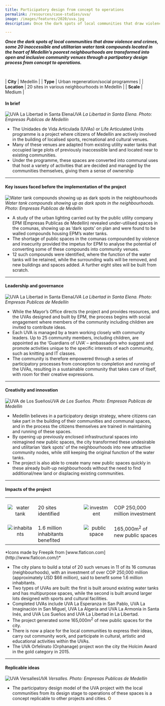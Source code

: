 ```yaml
---
title: Participatory design from concept to operations
permalink: /resources/case-studies/uva/
image: /images/features/2020/uva.jpg
description: Once the dark spots of local communities that draw violence and crimes, some 20 inaccessible and utilitarian water tank compounds located in the heart of Medellín’s poorest neighbourhoods are transformed into open and inclusive community venues through a partipatory design process from concept to operations.

---
```


***Once the dark spots of local communities that draw violence and crimes, some 20 inaccessible and utilitarian water tank compounds located in the heart of Medellín’s poorest neighbourhoods are transformed into open and inclusive community venues through a partipatory design process from concept to operations.*** 

<br>

| **City** | Medellín |
| **Type** | Urban regeneration/social programmes |
| **Location** | 20 sites in various neighbourhoods in Medellín |
| **Scale** | Medium |

#### **In brief**

![UVA La Libertad in Santa Elena](/images/features/2020/uva.jpg/)*UVA La Libertad in Santa Elena. Photo: Empresas Publicas de Medellín*

- The Unidades de Vida Articulada (UVAs) or Life Articulated Units programme is a project where citizens of Medellín are actively involved in the building of localised sports, recreational and cultural venues. 
- Many of these venues are adapted from existing utility water tanks that occupied large plots of previously inaccessible land and located near to existing communities. 
- Under the programme, these spaces are converted into communal uses that host a variety of activities that are decided and managed by the communities themselves, giving them a sense of ownership

---

#### **Key issues faced before the implementation of the project**

![Water tank compounds showing up as dark spots in the neighbourhoods](/images/features/2020/dark-spots.jpg/)*Water tank compounds showing up as dark spots in the neighbourhoods. Photo: Empresas Publicas de Medellín*

- A study of the urban lighting carried out by the public utility company EPM (Empresas Publicas de Medellín) revealed under-utilised spaces in the comunas, showing up as ‘dark spots’ on plan and were found to be walled compounds housing EPM’s water tanks. 
- The shortage of public spaces in the comunas compounded by violence and insecurity provided the impetus for EPM to analyse the potential of converting some of these compounds into community venues. 
- 12 such compounds were identified, where the function of the water tanks will be retained, while the surrounding walls will be removed, and new buildings and spaces added. A further eight sites will be built from scratch.

---

#### **Leadership and governance**

![UVA La Libertad in Santa Elena](/images/features/2020/uva-la-libertad.jpg/)*UVA La Libertad in Santa Elena. Photo: Empresas Publicas de Medellín*

- While the Mayor’s Office directs the project and provides resources, and the UVAs designed and built by EPM, the process begins with social engagement where members of the community including children are invited to contribute ideas.  
- Each UVA is managed by a team working closely with community leaders. Up to 25 community members, including children, are appointed as the ‘Guardians of UVA’ – ambassadors who suggest and promote activities unique to the specific interests of each community, such as knitting and IT classes.
- The community is therefore empowered through a series of participatory processes from conception to completion and running of the UVAs, resulting in a sustainable community that takes care of itself, with room for their creative expressions.

---

#### **Creativity and innovation**

![UVA de Los Sueños](/images/features/2020/uva-los-suenos.jpg/)*UVA de Los Sueños. Photo: Empresas Publicas de Medellín*

- Medellín believes in a participatory design strategy, where citizens can take part in the building of their communities and communal spaces, and in the process the citizens themselves are trained in maintaining and running of these spaces.
- By opening up previously enclosed infrastructural spaces into reimagined new public spaces, the city transformed these undesirable and utilitarian ‘dark spots’ of the neighbourhoods into new attractive community nodes, while still keeping the original function of the water tanks.
- The project is also able to create many new public spaces quickly in these already built-up neighbourhoods without the need to find additional/new land or displacing existing communities.

---

#### **Impacts of the project**

<table style="width: 100%;" cellpadding="0">
<tbody>
<tr>
<td style="width: 80px; text-align: center; vertical-align: top;"><br><img src="/images/features/2020/water-tank.png" alt="water tank" /><br></td>
  <td style="text-align: left; vertical-align: top;"><br>20 sites identified<br></td>
<td style="width: 80px; text-align: center; vertical-align: top;"><br><img src="/images/features/2020/investment.png" alt="investment" /><br></td>
<td style="text-align: left; vertical-align: top;"><br>COP 250,000 million investment<br></td>
</tr>
<tr>
<td style="width: 80px; text-align: center; vertical-align: top;"><br><img src="/images/features/2020/inhabitants.png" alt="inhabitants" /><br></td>
<td style="text-align: left; vertical-align: top;"><br>1.6 million inhabitants benefited<br></td>
<td style="width: 80px; text-align: center; vertical-align: top;"><br><img src="/images/features/2020/public-spacez.png" alt="public space" /><br></td>
<td style="text-align: left; vertical-align: top;"><br>165,000m<sup>2</sup> of new public spaces<br></td>
</tr>
</tbody>
</table>*Icons made by Freepik from [www.flaticon.com](http://www.flaticon.com/)*

- The city plans to build a total of 20 such venues in 11 of its 16 comunas (neighbourhoods), with an investment of over COP 250,000 million (approximately USD $66 million), said to benefit some 1.6 million inhabitants.
- Two types of UVAs are built: the first is built around existing water tanks and has multipurpose spaces, while the second is built around larger lots designed with sports and cultural facilities. 
- Completed UVAs include UVA La Esperanza in San Pablo, UVA La Imaginación in San Miguel, UVA La Algería and UVA La Armonía in Santa Inés, and UVA Los Sueños and UVA La Libertad in La Libertad.  
- The project generated some 165,000m<sup>2</sup> of new public spaces for the city. 
- There is now a place for the local communities to express their ideas, carry out community work, and participate in cultural, artistic and educational activities within the UVAs. 
- The UVA Orfelinato (Orphanage) project won the city the Holcim Award in the gold category in 2015.

---

#### **Replicable ideas**

![UVA Versalles](/images/features/2020/uva-versalles.jpg/)*UVA Versalles. Photo: Empresas Publicas de Medellín*

- The participatory design model of the UVA project with the local communities from its design stage to operations of these spaces is a concept replicable to other projects and cities. **<font color="#967942">O</font>**
